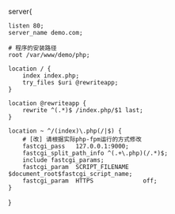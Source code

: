 server{

    listen 80;
    server_name demo.com;

    # 程序的安装路径
    root /var/www/demo/php;

    location / {
        index index.php;
        try_files $uri @rewriteapp;
    }

    location @rewriteapp {
        rewrite ^(.*)$ /index.php/$1 last;
    }

    location ~ ^/(index)\.php(/|$) {
        # [改] 请根据实际php-fpm运行的方式修改
        fastcgi_pass   127.0.0.1:9000;
        fastcgi_split_path_info ^(.+\.php)(/.*)$;
        include fastcgi_params;
        fastcgi_param  SCRIPT_FILENAME    $document_root$fastcgi_script_name;
        fastcgi_param  HTTPS              off;
    }
}
